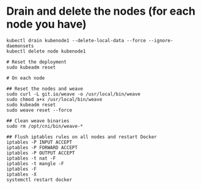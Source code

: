  # Drain and delete the nodes (for each node you have)
    kubectl drain kubenode1 --delete-local-data --force --ignore-daemonsets
    kubectl delete node kubenode1

    # Reset the deployment
    sudo kubeadm reset

    # On each node

    ## Reset the nodes and weave
    sudo curl -L git.io/weave -o /usr/local/bin/weave
    sudo chmod a+x /usr/local/bin/weave
    sudo kubeadm reset
    sudo weave reset --force

    ## Clean weave binaries
    sudo rm /opt/cni/bin/weave-*

    ## Flush iptables rules on all nodes and restart Docker
    iptables -P INPUT ACCEPT
    iptables -P FORWARD ACCEPT
    iptables -P OUTPUT ACCEPT
    iptables -t nat -F
    iptables -t mangle -F
    iptables -F
    iptables -X
    systemctl restart docker